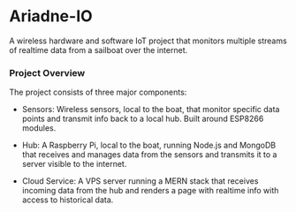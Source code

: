 # Ariadne-IO
A wireless hardware and software IoT project that monitors multiple streams of realtime data from a sailboat over the internet.

### Project Overview

The project consists of three major components:

* Sensors: Wireless sensors, local to the boat, that monitor specific data points and transmit info back to a local hub. Built around ESP8266 modules.

* Hub: A Raspberry Pi, local to the boat, running Node.js and MongoDB that receives and manages data from the sensors and transmits it to a server visible to the internet.

* Cloud Service: A VPS server running a MERN stack that receives incoming data from the hub and renders a page with realtime info with access to historical data.
